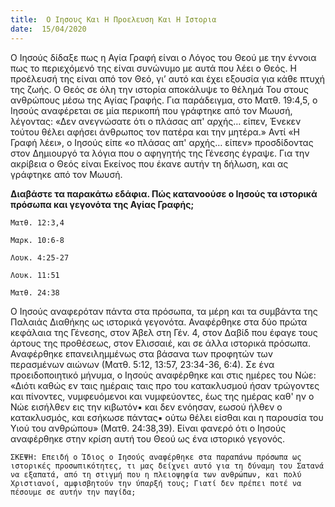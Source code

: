 ```yaml
---
title:  Ο Ιησους Και Η Προελευση Και Η Ιστορια
date:  15/04/2020
---
```


Ο Ιησούς δίδαξε πως η Αγία Γραφή είναι ο Λόγος του Θεού με την έννοια πως το περιεχόμενό της είναι συνώνυμο με αυτά που λέει ο Θεός. Η προέλευσή της είναι από τον Θεό, γι’ αυτό και έχει εξουσία για κάθε πτυχή της ζωής. Ο Θεός σε όλη την ιστορία αποκάλυψε το θέλημά Του στους ανθρώπους μέσω της Αγίας Γραφής. Για παράδειγμα, στο Ματθ. 19:4,5, ο Ιησούς αναφέρεται σε μία περικοπή που γράφτηκε από τον Μωυσή, λέγοντας: «Δεν ανεγνώσατε ότι ο πλάσας απ' αρχής… είπεν, Ένεκεν τούτου θέλει αφήσει άνθρωπος τον πατέρα και την μητέρα.» Αντί «Η Γραφή λέει», ο Ιησούς είπε «ο πλάσας απ' αρχής… είπεν» προσδίδοντας στον Δημιουργό τα λόγια που ο αφηγητής της Γένεσης έγραψε. Για την ακρίβεια ο Θεός είναι Εκείνος που έκανε αυτήν τη δήλωση, και ας γράφτηκε από τον Μωυσή.

**Διαβάστε τα παρακάτω εδάφια. Πώς κατανοούσε ο Ιησούς τα ιστορικά πρόσωπα και γεγονότα της Αγίας Γραφής;**

`Ματθ. 12:3,4`

`Μαρκ. 10:6-8`

`Λουκ. 4:25-27`

`Λουκ. 11:51`

`Ματθ. 24:38`

Ο Ιησούς αναφερόταν πάντα στα πρόσωπα, τα μέρη και τα συμβάντα της Παλαιάς Διαθήκης ως ιστορικά γεγονότα. Αναφέρθηκε στα δύο πρώτα κεφάλαια της Γένεσης, στον Άβελ στη Γέν. 4, στον Δαβίδ που έφαγε τους άρτους της προθέσεως, στον Ελισσαιέ, και σε άλλα ιστορικά πρόσωπα. Αναφέρθηκε επανειλημμένως στα βάσανα των προφητών των περασμένων αιώνων (Ματθ. 5:12, 13:57, 23:34-36, 6:4). Σε ένα προειδοποιητικό μήνυμα, ο Ιησούς αναφέρθηκε και στις ημέρες του Νώε: «Διότι καθώς εν ταις ημέραις ταις προ του κατακλυσμού ήσαν τρώγοντες και πίνοντες, νυμφευόμενοι και νυμφεύοντες, έως της ημέρας καθ' ην ο Νώε εισήλθεν εις την κιβωτόν▪ και δεν ενόησαν, εωσού ήλθεν ο κατακλυσμός, και εσήκωσε πάντας▪ ούτω θέλει είσθαι και η παρουσία του Υιού του ανθρώπου» (Ματθ. 24:38,39). Είναι φανερό ότι ο Ιησούς αναφέρθηκε στην κρίση αυτή του Θεού ως ένα ιστορικό γεγονός.

`ΣΚΕΨΗ: Επειδή ο Ίδιος ο Ιησούς αναφέρθηκε στα παραπάνω πρόσωπα ως ιστορικές προσωπικότητες, τι μας δείχνει αυτό για τη δύναμη του Σατανά να εξαπατά, από τη στιγμή που η πλειοψηφία των ανθρώπων, και πολύ Χριστιανοί, αμφισβητούν την ύπαρξή τους; Γιατί δεν πρέπει ποτέ να πέσουμε σε αυτήν την παγίδα;`